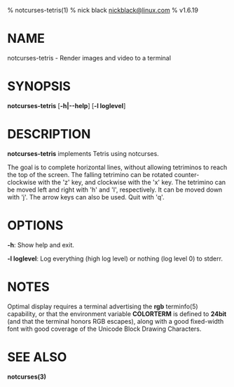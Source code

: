 % notcurses-tetris(1)
% nick black <nickblack@linux.com>
% v1.6.19

# NAME

notcurses-tetris - Render images and video to a terminal

# SYNOPSIS

**notcurses-tetris** [**-h|--help**] [**-l loglevel**]

# DESCRIPTION

**notcurses-tetris** implements Tetris using notcurses.

The goal is to complete horizontal lines, without allowing tetriminos to
reach the top of the screen. The falling tetrimino can be rotated counter-
clockwise with the 'z' key, and clockwise with the 'x' key. The tetrimino
can be moved left and right with 'h' and 'l', respectively. It can be moved
down with 'j'. The arrow keys can also be used. Quit with 'q'.

# OPTIONS

**-h**: Show help and exit.

**-l loglevel**: Log everything (high log level) or nothing (log level 0) to stderr.

# NOTES

Optimal display requires a terminal advertising the **rgb** terminfo(5)
capability, or that the environment variable **COLORTERM** is defined to
**24bit** (and that the terminal honors RGB escapes), along with a good
fixed-width font with good coverage of the Unicode Block Drawing Characters.

# SEE ALSO

**notcurses(3)**
